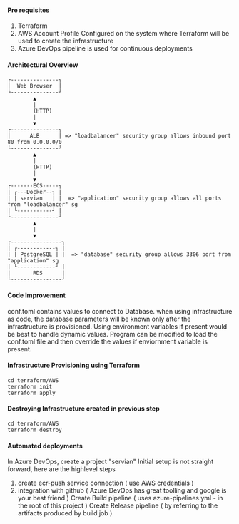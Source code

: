 #### Pre requisites
1. Terraform
2. AWS Account Profile Configured on the system where Terraform will be used to create the infrastructure
3. Azure DevOps pipeline is used for continuous deployments

#### Architectural Overview

```
┌---------------┐
|  Web Browser  |
└---------------┘
        ▲               
        |               
        (HTTP)          
        |               
        ▼               
┌---------------┐ 
|      ALB      | => "loadbalancer" security group allows inbound port 80 from 0.0.0.0/0
└---------------┘
        ▲     
        |     
        (HTTP)
        |     
        ▼     
┌-------ECS-----┐
| ┌---Docker--┐ |
| | servian   | |  => "application" security group allows all ports from "loadbalancer" sg 
| └-----------┘ |
└---------------┘
        ▲
        |
        ▼
┌----------------┐ 
| ┌------------┐ |
| | PostgreSQL | |  => "database" security group allows 3306 port from "application" sg
| └------------┘ |
|       RDS      | 
└----------------┘
```


#### Code Improvement

conf.toml contains values to connect to Database.
when using infrastructure as code, the database parameters will be known only after the infrastructure is provisioned.
Using environment variables if present would be best to handle dynamic values.
Program can be modified to load the conf.toml file and then override the values if enviornment variable is present.

#### Infrastructure Provisioning using Terraform
```
cd terraform/AWS
terraform init
terraform apply
```

#### Destroying Infrastructure created in previous step
```
cd terraform/AWS
terraform destroy 
```

#### Automated deployments

In Azure DevOps, create a project "servian"
Initial setup is not straight forward,  here are the highlevel steps
   1. create ecr-push service connection ( use AWS credentials )
   2. integration with github ( Azure DevOps has great toolling and google is your best friend )
Create Build pipeline ( uses azure-pipelines.yml - in the root of this project )
Create Release pipeline ( by referring to the artifacts produced by build job )


